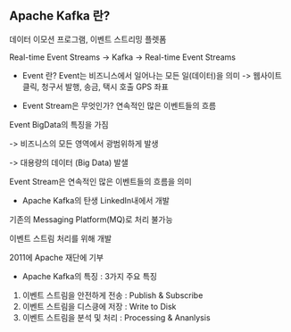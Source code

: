 
## Apache Kafka 란?
데이터 이모션 프로그램, 이벤트 스트리밍 플렛폼

Real-time Event Streams -> Kafka -> Real-time Event Streams 

- Event 란?
 Event는 비즈니스에서 일어나는 모든 일(데이터)을 의미
  -> 웹사이트 클릭, 청구서 발행, 송금, 택시 호출 GPS 좌표

- Event Stream은 무엇인가?
 연속적인 많은 이벤트들의 흐름

Event BigData의 특징을 가짐

 -> 비즈니스의 모든 영역에서 광범위하게 발생

 -> 대용량의 데이터 (Big Data) 발샐

 Event Stream은 연속적인 많은 이벤트들의 흐름을 의미

- Apache Kafka의 탄생 
LinkedIn내에서 개발

기존의 Messaging Platform(MQ)로 처리 불가능

이벤트 스트림 처리를 위해 개발

2011에 Apache 재단에 기부

- Apache Kafka의 특징 : 3가지 주요 특징
1. 이벤트 스트림을 안전하게 전송 : Publish & Subscribe
2. 이벤트 스트림을 디스킁에 저장 : Write to Disk
3. 이벤트 스트림을 분석 및 처리 : Processing & Ananlysis



